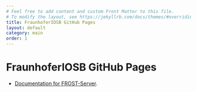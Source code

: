 ```yaml
---
# Feel free to add content and custom Front Matter to this file.
# To modify the layout, see https://jekyllrb.com/docs/themes/#overriding-theme-defaults
title: FraunhoferIOSB GitHub Pages
layout: default
category: main
order: 1
---
```


# FraunhoferIOSB GitHub Pages

* [Documentation for FROST-Server](/FROST-Server).

